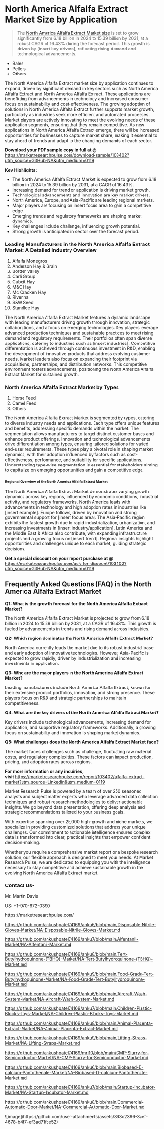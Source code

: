 <h1>North America Alfalfa Extract Market&nbsp;Size by Application</h1><blockquote><p>The <a href="https://marketresearchpulse.com/download-sample/103402?utm_source=GitHub-NA&amp;utm_medium=0119">North America Alfalfa Extract Market size</a> is set to grow significantly from 6.18 billion in 2024 to 15.39 billion by 2031, at a robust CAGR of 16.43% during the forecast period. This growth is driven by [insert key drivers], reflecting rising demand and technological advancements.</p></blockquote><ul><li>Bales<li> Pellets<li> Others</li></ul><p>The North America Alfalfa Extract market size by application continues to expand, driven by significant demand in key sectors such as North America Alfalfa Extract and North America Alfalfa Extract. These applications are benefitting from advancements in technology and increased consumer focus on sustainability and cost-effectiveness. The growing adoption of solutions in North America Alfalfa Extract further supports market growth, particularly as industries seek more efficient and automated processes. Market players are actively innovating to meet the evolving needs of these application segments, ensuring that they remain competitive. As new applications in North America Alfalfa Extract emerge, there will be increased opportunities for businesses to capture market share, making it essential to stay ahead of trends and adapt to the changing demands of each sector.</p><p><strong>Download your PDF sample copy in full at @ </strong><a href="https://marketresearchpulse.com/download-sample/103402?utm_source=GitHub-NA&amp;utm_medium=0119">https://marketresearchpulse.com/download-sample/103402?utm_source=GitHub-NA&amp;utm_medium=0119</a></p><p><strong>Key Highlights: </strong></p><ul><li>The North America Alfalfa Extract Market is expected to grow from 6.18 billion in 2024 to 15.39 billion by 2031, at a CAGR of 16.43%.</li><li>Increasing demand for trend or application is driving market growth.</li><li>Technological advancements and innovation are key market drivers.</li><li>North America, Europe, and Asia-Pacific are leading regional markets.</li><li>Major players are focusing on insert focus area to gain a competitive edge.</li><li>Emerging trends and regulatory frameworks are shaping market dynamics.</li><li>Key challenges include challenge, influencing growth potential.</li><li>Strong growth is anticipated in sector over the forecast period.</li></ul><h3>Leading Manufacturers in the North America Alfalfa Extract Market: A Detailed Industry Overview</h3><ol><li>Alfalfa Monegros</li><li>Anderson Hay & Grain</li><li>Border Valley</li><li>Carli Group</li><li>Cubeit Hay</li><li>M&C Hay</li><li>Mc Cracken Hay</li><li>Riverina</li><li>S&W Seed</li><li>Standlee Hay</li></ol><div class="flex max-w-full flex-col flex-grow"><div class="min-h-8 text-message flex w-full flex-col items-end gap-2 whitespace-normal break-words [.text-message+&amp;]:mt-5" dir="auto" data-message-author-role="assistant" data-message-id="fd8432e4-4910-450d-b182-61b7bfb0a01f" data-message-model-slug="gpt-4o"><div class="flex w-full flex-col gap-1 empty:hidden first:pt-[3px]"><div class="markdown prose w-full break-words dark:prose-invert light"><p>The North America Alfalfa Extract Market features a dynamic landscape with leading manufacturers driving growth through innovation, strategic collaborations, and a focus on emerging technologies. Key players leverage advanced production techniques and sustainable practices to meet rising demand and regulatory requirements. Their portfolios often span diverse applications, catering to industries such as [insert industries]. Competitive differentiation is achieved through continuous investment in R&amp;D, enabling the development of innovative products that address evolving customer needs. Market leaders also focus on expanding their footprint via acquisitions, partnerships, and distribution networks. This competitive environment fosters advancements, positioning the North America Alfalfa Extract Market for sustained growth.</p></div></div></div></div><h3>North America Alfalfa Extract Market by Types</h3><ol><li>Horse Feed<li> Camel Feed<li> Others</li></ol><div class="flex max-w-full flex-col flex-grow"><div class="min-h-8 text-message flex w-full flex-col items-end gap-2 whitespace-normal break-words [.text-message+&amp;]:mt-5" dir="auto" data-message-author-role="assistant" data-message-id="084470be-0bb7-4664-bddf-5156b4f41249" data-message-model-slug="gpt-4o-mini"><div class="flex w-full flex-col gap-1 empty:hidden first:pt-[3px]"><div class="markdown prose w-full break-words dark:prose-invert light"><p>The North America Alfalfa Extract Market is segmented by types, catering to diverse industry needs and applications. Each type offers unique features and benefits, addressing specific demands within the market. The segmentation allows manufacturers to target distinct customer bases and enhance product offerings. Innovation and technological advancements drive differentiation among types, ensuring tailored solutions for varied end-user requirements. These types play a pivotal role in shaping market dynamics, with their adoption influenced by factors such as cost-effectiveness, performance, and suitability for specific applications. Understanding type-wise segmentation is essential for stakeholders aiming to capitalize on emerging opportunities and gain a competitive edge.</p></div></div></div></div><h3><span style="font-size: 11px;">Regional Overview of the North America Alfalfa Extract Market</span></h3><div class="flex max-w-full flex-col flex-grow"><div class="min-h-8 text-message flex w-full flex-col items-end gap-2 whitespace-normal break-words [.text-message+&amp;]:mt-5" dir="auto" data-message-author-role="assistant" data-message-id="e9038762-ce64-4e30-91c9-9bd413514231" data-message-model-slug="gpt-4o-mini"><div class="flex w-full flex-col gap-1 empty:hidden first:pt-[3px]"><div class="markdown prose w-full break-words dark:prose-invert light"><p>The North America Alfalfa Extract Market demonstrates varying growth dynamics across key regions, influenced by economic conditions, industrial activity, and regulatory frameworks. North America leads with advancements in technology and high adoption rates in industries like [insert example]. Europe follows, driven by innovation and strong governmental support for [insert focus area]. The Asia-Pacific region exhibits the fastest growth due to rapid industrialization, urbanization, and increasing investments in [insert industry/application]. Latin America and the Middle East &amp; Africa also contribute, with expanding infrastructure projects and a growing focus on [insert trend]. Regional insights highlight opportunities and challenges unique to each market, guiding strategic decisions.</p></div></div></div></div><p><strong>Get a special discount on your report purchase at @ </strong><a href="https://marketresearchpulse.com/ask-for-discount/103402?utm_source=GitHub-NA&amp;utm_medium=0119">https://marketresearchpulse.com/ask-for-discount/103402?utm_source=GitHub-NA&amp;utm_medium=0119</a></p><h2>Frequently Asked Questions (FAQ) in the North America Alfalfa Extract Market</h2><p><strong>Q1: What is the growth forecast for the North America Alfalfa Extract Market?</strong></p><p>The North America Alfalfa Extract Market is projected to grow from 6.18 billion in 2024 to 15.39 billion by 2031, at a CAGR of 16.43%. This growth is fueled by advancements in trends and rising demand across industries.</p><p><strong>Q2: Which region dominates the North America Alfalfa Extract Market?</strong></p><p>North America currently leads the market due to its robust industrial base and early adoption of innovative technologies. However, Asia-Pacific is expected to grow rapidly, driven by industrialization and increasing investments in application.</p><p><strong>Q3: Who are the major players in the North America Alfalfa Extract Market?</strong></p><p>Leading manufacturers include North America Alfalfa Extract, known for their extensive product portfolios, innovation, and strong presence. These players focus on R&amp;D and strategic partnerships to maintain competitiveness.</p><p><strong>Q4: What are the key drivers of the North America Alfalfa Extract Market?</strong></p><p>Key drivers include technological advancements, increasing demand for application, and supportive regulatory frameworks. Additionally, a growing focus on sustainability and innovation is shaping market dynamics.</p><p><strong>Q5: What challenges does the North America Alfalfa Extract Market face?</strong></p><p>The market faces challenges such as challenge, fluctuating raw material costs, and regulatory complexities. These factors can impact production, pricing, and adoption rates across regions.</p><p><strong>For more information or any inquiries, visit&nbsp;</strong><a href="https://marketresearchpulse.com/report/103402/alfalfa-extract-market?utm_source=Linkedin&utm_medium=0119">https://marketresearchpulse.com/report/103402/alfalfa-extract-market?utm_source=Linkedin&utm_medium=0119</a></p><p>Market Research Pulse is powered by a team of over 250 seasoned analysts and subject matter experts who leverage advanced data collection techniques and robust research methodologies to deliver actionable insights. We go beyond data presentation, offering deep analysis and strategic recommendations tailored to your business goals.</p><p>With expertise spanning over 25,000 high-growth and niche markets, we specialize in providing customized solutions that address your unique challenges. Our commitment to actionable intelligence ensures complex data is transformed into clear, practical insights that empower confident decision-making.</p><p>Whether you require a comprehensive market report or a bespoke research solution, our flexible approach is designed to meet your needs. At Market Research Pulse, we are dedicated to equipping you with the intelligence necessary to stay competitive and achieve sustainable growth in the evolving North America Alfalfa Extract market.</p><h3><strong>Contact Us-</strong></h3><p>Mr. Martin Davis</p><p>US: +1-970-672-0390</p><p>https://marketresearchpulse.com/</p><p><a href="https://github.com/ankushpatel74169/anku6/blob/main/Disposable-Nitrile-Gloves-Market/NA-Disposable-Nitrile-Gloves-Market.md">https://github.com/ankushpatel74169/anku6/blob/main/Disposable-Nitrile-Gloves-Market/NA-Disposable-Nitrile-Gloves-Market.md</a></p><p><a href="https://github.com/ankushpatel74169/anku7/blob/main/Alfentanil-Market/NA-Alfentanil-Market.md">https://github.com/ankushpatel74169/anku7/blob/main/Alfentanil-Market/NA-Alfentanil-Market.md</a></p><p><a href="https://github.com/ankushpatel74169/anku8/blob/main/Tert-Butylhydroquinone-(TBHQ)-Market/NA-Tert-Butylhydroquinone-(TBHQ)-Market.md">https://github.com/ankushpatel74169/anku8/blob/main/Tert-Butylhydroquinone-(TBHQ)-Market/NA-Tert-Butylhydroquinone-(TBHQ)-Market.md</a></p><p><a href="https://github.com/ankushpatel74169/anku9/blob/main/Food-Grade-Tert-Butylhydroquinone-Market/NA-Food-Grade-Tert-Butylhydroquinone-Market.md">https://github.com/ankushpatel74169/anku9/blob/main/Food-Grade-Tert-Butylhydroquinone-Market/NA-Food-Grade-Tert-Butylhydroquinone-Market.md</a></p><p><a href="https://github.com/ankushpatel74169/anku6/blob/main/Aircraft-Wash-System-Market/NA-Aircraft-Wash-System-Market.md">https://github.com/ankushpatel74169/anku6/blob/main/Aircraft-Wash-System-Market/NA-Aircraft-Wash-System-Market.md</a></p><p><a href="https://github.com/ankushpatel74169/anku7/blob/main/Children-Plastic-Blocks-Toys-Market/NA-Children-Plastic-Blocks-Toys-Market.md">https://github.com/ankushpatel74169/anku7/blob/main/Children-Plastic-Blocks-Toys-Market/NA-Children-Plastic-Blocks-Toys-Market.md</a></p><p><a href="https://github.com/ankushpatel74169/anku8/blob/main/Animal-Placenta-Extract-Market/NA-Animal-Placenta-Extract-Market.md">https://github.com/ankushpatel74169/anku8/blob/main/Animal-Placenta-Extract-Market/NA-Animal-Placenta-Extract-Market.md</a></p><p><a href="https://github.com/ankushpatel74169/anku9/blob/main/Lifting-Straps-Market/NA-Lifting-Straps-Market.md">https://github.com/ankushpatel74169/anku9/blob/main/Lifting-Straps-Market/NA-Lifting-Straps-Market.md</a></p><p><a href="https://github.com/ankushpatel74169/mri10/blob/main/CMP-Slurry-for-Semiconductor-Market/NA-CMP-Slurry-for-Semiconductor-Market.md">https://github.com/ankushpatel74169/mri10/blob/main/CMP-Slurry-for-Semiconductor-Market/NA-CMP-Slurry-for-Semiconductor-Market.md</a></p><p><a href="https://github.com/ankushpatel74169/anku6/blob/main/Biobased-D-calcium-Pantothenate-Market/NA-Biobased-D-calcium-Pantothenate-Market.md">https://github.com/ankushpatel74169/anku6/blob/main/Biobased-D-calcium-Pantothenate-Market/NA-Biobased-D-calcium-Pantothenate-Market.md</a></p><p><a href="https://github.com/ankushpatel74169/anku7/blob/main/Startup-Incubator-Market/NA-Startup-Incubator-Market.md">https://github.com/ankushpatel74169/anku7/blob/main/Startup-Incubator-Market/NA-Startup-Incubator-Market.md</a></p><p><a href="https://github.com/ankushpatel74169/anku8/blob/main/Commercial-Automatic-Door-Market/NA-Commercial-Automatic-Door-Market.md">https://github.com/ankushpatel74169/anku8/blob/main/Commercial-Automatic-Door-Market/NA-Commercial-Automatic-Door-Market.md</a></p>
![image](https://github.com/user-attachments/assets/363c2396-3aef-4678-b4f7-ef3ad71fce52)
